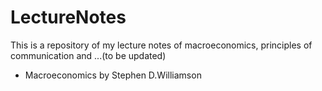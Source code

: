 # LectureNotes
This is a repository of my lecture notes of macroeconomics, principles of communication and ...(to be updated)
* Macroeconomics by Stephen D.Williamson
